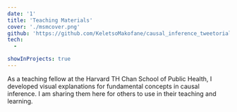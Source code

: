 ```yaml
---
date: '1'
title: 'Teaching Materials'
cover: './msmcover.png'
github: 'https://github.com/KeletsoMakofane/causal_inference_tweetorials'
tech:
  - 

showInProjects: true
---
```


As a teaching fellow at the Harvard TH Chan School of Public Health, I developed visual explanations for fundamental concepts in causal inference. I am sharing them here for others to use in their teaching and learning.
